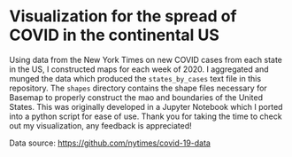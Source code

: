 # Visualization for the spread of COVID in the continental US

Using data from the New York Times on new COVID cases from each state in the US, I constructed maps for each week of 2020. I aggregated and munged the data which produced the `states_by_cases` text file in this repository. 
The `shapes` directory contains the shape files necessary for Basemap to properly construct the mao and boundaries of the United States. This was originally developed in a Jupyter Notebook which I ported into a python script for ease of use.
Thank you for taking the time to check out my visualization, any feedback is appreciated!

Data source: https://github.com/nytimes/covid-19-data

